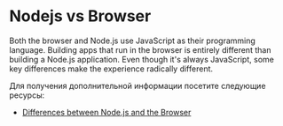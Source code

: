 # Nodejs vs Browser

Both the browser and Node.js use JavaScript as their programming language. Building apps that run in the browser is entirely different than building a Node.js application. Even though it's always JavaScript, some key differences make the experience radically different.

Для получения дополнительной информации посетите следующие ресурсы:

- [Differences between Node.js and the Browser](https://nodejs.dev/en/learn/differences-between-nodejs-and-the-browser/)
